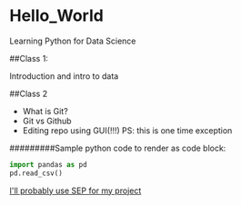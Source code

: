# Hello_World
Learning Python for Data Science


##Class 1:

Introduction and intro to data


##Class 2

* What is Git?
* Git vs Github
* Editing repo using GUI(!!!) PS: this is one time exception



#########Sample python code to render as code block:

```python 
import pandas as pd
pd.read_csv()

```

[I'll probably use SEP for my project](plato.stanford.edu)
